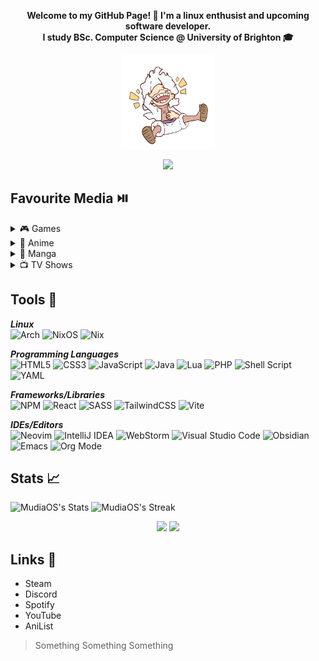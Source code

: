 **<p align='center'>Welcome to my GitHub Page! :wave: I'm a linux enthusist and upcoming software developer. <br>
I study BSc. Computer Science @ University of Brighton :mortar_board:</p>**

<p align='center'>
   <img src='./img/e.gif' width='150px'></img>
</p>

<p align='center'>
<img src="https://readme-typing-svg.demolab.com?font=Montserrat&size=15&duration=3500&pause=1000&color=FFFFFF&center=true&width=435&lines=01010111+01100101+01101100+01100011+01101111+01101101+01100101"></img>
</p>
<h2>Favourite Media ⏯️ </h2>
   <details>
  <summary>🎮 Games</summary>
        <ul>
            <li><img width=20 src='./img/persona-icon.png'> Persona 5 Royal</li>
            <li><img width=20 src='./img/nier-icon.png'> Nier Automata</li>
            <li><img width=20 src='./img/ffxiv-icon.png'> Final Fantasy XIV Online</li>
            <li><img width=20 src='./img/ghost-icon.png'> Ghost of Tsushima</li>
        </ul>
   </details>
      <details>
       <summary>👹 Anime</summary>
        <ul>
            <li><a href='https://anilist.co/anime/30/Neon-Genesis-Evangelion/'>Neon Genesis Evangelion</a></li>
            <li><a href='https://anilist.co/anime/263/Hajime-no-Ippo-The-Fighting/'>Hajime no Ippo</a></li>
            <li><a href='https://anilist.co/anime/21/ONE-PIECE/'>One Piece</a></li>
            <li><a href='https://anilist.co/anime/80/Mobile-Suit-Gundam/'>Mobile Suit Gundam</a></li>
        </ul>
   </details>
      <details>
       <summary>📖 Manga</summary>
        <ul>
            <li><a href='https://anilist.co/manga/30002/Berserk/'>Berserk</a></li>
            <li><a href='https://anilist.co/manga/30642/Vinland-Saga/'>Vinland Saga</a></li>
            <li><a href='https://anilist.co/manga/30656/Vagabond/'>Vagabond</a></li>
            <li><a href='https://anilist.co/manga/87170/Fire-Punch/'>Fire Punch</a></li>
        </ul>
   </details>
         <details>
       <summary>📺 TV Shows</summary>
        <ul>
            <li><a href='https://www.imdb.com/title/tt0903747/'>Breaking Bad</a></li>
            <li><a href='https://www.imdb.com/title/tt0944947/?ref_=nv_sr_srsg_0_tt_8_nm_0_q_game%2520of%2520thro'>Game of Thrones</a></li>
            <li><a href='https://www.imdb.com/title/tt1190634/?ref_=nv_sr_srsg_0_tt_6_nm_2_q_the%2520boys'>The Boys</a></li>
            <li><a href='https://www.imdb.com/title/tt6741278/?ref_=nv_sr_srsg_0_tt_8_nm_0_q_invinc'>Invincible</a></li>
        </ul>
   </details>
    

    
## Tools 🧰 

***Linux*** <br>
![Arch](https://img.shields.io/badge/Arch%20Linux-1793D1?logo=arch-linux&logoColor=fff&style=for-the-badge)
![NixOS](https://img.shields.io/badge/NIXOS-5277C3.svg?style=for-the-badge&logo=NixOS&logoColor=white)
![Nix](https://img.shields.io/badge/NIX-5277C3.svg?style=for-the-badge&logo=NixOS&logoColor=white)

***Programming Languages*** <br>
![HTML5](https://img.shields.io/badge/html5-%23E34F26.svg?style=for-the-badge&logo=html5&logoColor=white)
![CSS3](https://img.shields.io/badge/css3-%231572B6.svg?style=for-the-badge&logo=css3&logoColor=white)
![JavaScript](https://img.shields.io/badge/javascript-%23323330.svg?style=for-the-badge&logo=javascript&logoColor=%23F7DF1E)
![Java](https://img.shields.io/badge/java-%23ED8B00.svg?style=for-the-badge&logo=openjdk&logoColor=white)
![Lua](https://img.shields.io/badge/lua-%232C2D72.svg?style=for-the-badge&logo=lua&logoColor=white)
![PHP](https://img.shields.io/badge/php-%23777BB4.svg?style=for-the-badge&logo=php&logoColor=white)
![Shell Script](https://img.shields.io/badge/shell_script-%23121011.svg?style=for-the-badge&logo=gnu-bash&logoColor=white)
![YAML](https://img.shields.io/badge/yaml-%23ffffff.svg?style=for-the-badge&logo=yaml&logoColor=151515)

***Frameworks/Libraries*** <br>
![NPM](https://img.shields.io/badge/NPM-%23CB3837.svg?style=for-the-badge&logo=npm&logoColor=white)
![React](https://img.shields.io/badge/react-%2320232a.svg?style=for-the-badge&logo=react&logoColor=%2361DAFB)
![SASS](https://img.shields.io/badge/SASS-hotpink.svg?style=for-the-badge&logo=SASS&logoColor=white)
![TailwindCSS](https://img.shields.io/badge/tailwindcss-%2338B2AC.svg?style=for-the-badge&logo=tailwind-css&logoColor=white)
![Vite](https://img.shields.io/badge/vite-%23646CFF.svg?style=for-the-badge&logo=vite&logoColor=white)

***IDEs/Editors*** <br>
![Neovim](https://img.shields.io/badge/NeoVim-%2357A143.svg?&style=for-the-badge&logo=neovim&logoColor=white)
![IntelliJ IDEA](https://img.shields.io/badge/IntelliJIDEA-000000.svg?style=for-the-badge&logo=intellij-idea&logoColor=white)
![WebStorm](https://img.shields.io/badge/webstorm-143?style=for-the-badge&logo=webstorm&logoColor=white&color=black)
![Visual Studio Code](https://img.shields.io/badge/Visual%20Studio%20Code-0078d7.svg?style=for-the-badge&logo=visual-studio-code&logoColor=white)
![Obsidian](https://img.shields.io/badge/Obsidian-%23483699.svg?style=for-the-badge&logo=obsidian&logoColor=white)
![Emacs](https://img.shields.io/badge/Emacs-%237F5AB6.svg?&style=for-the-badge&logo=gnu-emacs&logoColor=white)
![Org Mode](https://img.shields.io/badge/orgmode-%2377AA99.svg?style=for-the-badge&logo=org&logoColor=white)


## Stats 📈 

![MudiaOS's Stats](https://github-readme-stats.vercel.app/api?username=MudiaOS&theme=material-palenight&show_icons=true&hide_border=true&count_private=true)
![MudiaOS's Streak](https://github-readme-streak-stats.herokuapp.com/?user=MudiaOS&theme=material-palenight&hide_border=true)

<p align="center">
<img width=351 src="https://readme-stats-mudiaos.vercel.app/api?username=MudiaOS&theme=dracula&show_icons=true&count_private=true&show_icons=true">&nbsp;<img width=294 src="https://readme-stats-mudiaos.vercel.app/api/top-langs?username=Spelljinxer&layout=compact&theme=dracula&custom_title=Top&nbsp;Languages"/><br>

   
## Links 🔗 
- Steam
- Discord
- Spotify 
- YouTube 
- AniList


> Something Something Something
